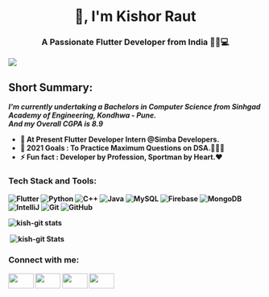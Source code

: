 <!-- <p align="center"> <img src="hello.gif" alt="hello" /> </p> -->
<h1 align="center">👋, I'm  Kishor Raut</h1>
<h3 align="center">A Passionate Flutter Developer from India 👦🏻💻</h3>

![](https://visitor-badge.glitch.me/badge?page_id=kish-git.kish-git)


## Short Summary:

<b>_I'm currently undertaking a Bachelors in Computer Science from Sinhgad Academy of Engineering, Kondhwa - Pune._ <br/> _And my Overall CGPA is 8.9_
<br/>
  
- 🌱 At Present <b>Flutter Developer Intern</b> @Simba Developers.
- 🥅 2021 Goals : To Practice Maximum Questions on DSA.👨🏻‍💻
- ⚡ Fun fact : **Developer by Profession, Sportman by Heart.❤**

  

### Tech Stack and Tools: 

<div class="row" padding = "70";>
<img alt="Flutter" src ="https://img.shields.io/badge/-Flutter-blue?logo=flutter&logoColor=white&style=plastic"/>  
<img alt="Python" src="https://img.shields.io/badge/-Python-yellow?logo=python&logoColor=white&style=plastic"/>  
<img alt="C++" src="https://img.shields.io/badge/-C++-darkblue?logo=c++&logoColor=white&style=plastic"/>  
<img alt="Java" src="https://img.shields.io/badge/-Java-orange?logo=java&logoColor=white&style=plastic"/>  
<img alt="MySQL" src="https://img.shields.io/badge/-MySQL-blue?logo=mysql&logoColor=white&style=plastic"/>  
<img alt="Firebase" src="https://img.shields.io/badge/-Firebase-yellow?logo=firebase&logoColor=white&style=plastic"/>  
<img alt="MongoDB" src ="https://img.shields.io/badge/-MongoDB-green?logo=mongodb&logoColor=white&style=plastic"/>  
<img alt="IntelliJ" src ="https://img.shields.io/badge/-IntelliJ-red?logo=intellij&logoColor=white&style=plastic"/>
  <img alt="Git" src="https://img.shields.io/badge/-Git-black?logo=git&logoColor=white&style=plastic"/> 
<img alt="GitHub" src="https://img.shields.io/badge/-GitHub-black?logo=github&logoColor=white&style=plastic"/>
</div>

  
<!-- ### More About Me: -->

<p><img align="center" src="https://github-readme-stats.vercel.app/api/top-langs/?username=kish-git&layout=compact&langs_count=8" alt="kish-git stats" /></p>
  
<p>&nbsp;<img align="center" src="https://github-readme-stats.vercel.app/api?username=kish-git&count_private=true&show_icons=true" alt="kish-git Stats" /></p>



### Connect with me:  

<p align="left">
<a href="https://www.linkedin.com/in/kishor-raut-61a292158/" target="blank"><img align="center" src="https://cdn.jsdelivr.net/npm/simple-icons@3.0.1/icons/linkedin.svg" alt="" height="30" width="50" /></a>
<a href="https://twitter.com/Kishor_Raut__?s=08" target="blank"><img align="center" src="https://cdn.jsdelivr.net/npm/simple-icons@3.0.1/icons/twitter.svg" alt="" height="30" width="50" /></a>
<a href="https://www.youtube.com/channel/UC0Ptq3lS1PIm9J0j4a0ER8A" target="blank"><img align="center" src="https://cdn.jsdelivr.net/npm/simple-icons@3.0.1/icons/youtube.svg" alt="" height="30" width="50" /></a>
<a href="https://www.instagram.com/kishor._.raut/" target="blank"><img align="center" src="https://cdn.jsdelivr.net/npm/simple-icons@3.0.1/icons/instagram.svg" alt="" height="30" width="50" /></a>
</p>



